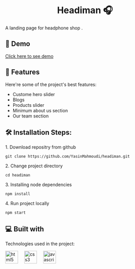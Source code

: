 <h1 align="center" id="title">  Headiman 🎧 </h1>

<p id="description"> A landing page for headphone shop  .</p>

<h2>🚀 Demo</h2>

[Click here to see demo](https://headiman.vercel.app/)
    
<h2>🧐 Features</h2>

Here're some of the project's best features:

*   Custome hero slider  
*   Blogs
*   Products slider
*   Minimum about us section
*   Our team section 

<h2>🛠️ Installation Steps:</h2>

<p>1. Download repositry from github</p>

```
git clone https://github.com/YasinMahmoudi/headiman.git
```

<p>2. Change project directory</p>

```
cd headiman
```

<p>3. Installing node dependencies</p>

```
npm install
```

<p>4. Run project locally</p>

```
npm start
```

  
  
<h2>💻 Built with</h2>

Technologies used in the project:

<div align="left">
  <img src="https://skillicons.dev/icons?i=html" height="40" alt="html5 logo"  />
  <img width="12" />
  <img src="https://skillicons.dev/icons?i=css" height="40" alt="css3 logo"  />
  <img width="12" />
  <img src="https://skillicons.dev/icons?i=js" height="40" alt="javascript logo"  />
</div>
